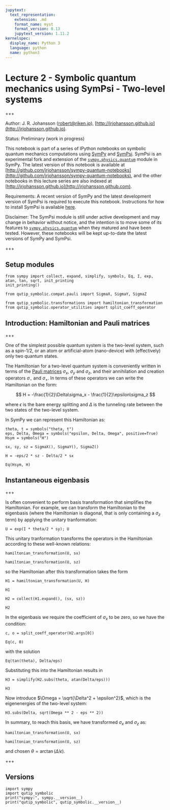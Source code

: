 ```yaml
---
jupytext:
  text_representation:
    extension: .md
    format_name: myst
    format_version: 0.13
    jupytext_version: 1.11.2
kernelspec:
  display_name: Python 3
  language: python
  name: python3
---
```


# Lecture 2 - Symbolic quantum mechanics using SymPsi - Two-level systems

+++

Author: J. R. Johansson (robert@riken.jp), [http://jrjohansson.github.io](http://jrjohansson.github.io).

Status: Preliminary (work in progress)

This notebook is part of a series of IPython notebooks on symbolic quantum mechanics computations using 
[SymPy](http://sympy.org) and [SymPsi](http://www.github.com/jrjohansson/sympsi). SymPsi is an experimental fork and extension of the [`sympy.physics.quantum`](http://docs.sympy.org/dev/modules/physics/quantum/) module in SymPy. The latest version of this notebook is available at [http://github.com/jrjohansson/sympy-quantum-notebooks](http://github.com/jrjohansson/sympy-quantum-notebooks), and the other notebooks in this lecture series are also indexed at [http://jrjohansson.github.io](http://jrjohansson.github.com).

Requirements: A recent version of SymPy and the latest development version of SymPsi is required to execute this notebook. Instructions for how to install SymPsi is available [here](http://www.github.com/jrjohansson/sympsi).

Disclaimer: The SymPsi module is still under active development and may change in behavior without notice, and the intention is to move some of its features to [`sympy.physics.quantum`](http://docs.sympy.org/dev/modules/physics/quantum/) when they matured and have been tested. However, these notebooks will be kept up-to-date the latest versions of SymPy and SymPsi.

+++

## Setup modules

```{code-cell} ipython3
from sympy import collect, expand, simplify, symbols, Eq, I, exp, atan, tan, sqrt, init_printing
init_printing()
```

```{code-cell} ipython3
from qutip_symbolic.compat.pauli import SigmaX, SigmaY, SigmaZ
```

```{code-cell} ipython3
from qutip_symbolic.transformations import hamiltonian_transformation
from qutip_symbolic.operator_utilities import split_coeff_operator
```

## Introduction: Hamiltonian and Pauli matrices

+++

One of the simplest possible quantum system is the two-level system, such as a spin-$1/2$, or an atom or artificial-atom (nano-device) with (effectively) only two quantum states. 

The Hamiltonian for a two-level quantum system is conveniently written in terms of the [Pauli matrices](http://en.wikipedia.org/wiki/Pauli_matrices) $\sigma_x$, $\sigma_y$ and $\sigma_z$, and their annihilation and creation operators $\sigma_-$ and $\sigma_+$. In terms of these operators we can write the Hamiltonian on the form:

$$
H = -\frac{1}{2}\Delta\sigma_x - \frac{1}{2}\epsilon\sigma_z 
$$

where $\epsilon$ is the bare energy splitting and $\Delta$ is the tunneling rate between the two states of the two-level system.

In SymPy we can represent this Hamiltonian as:

```{code-cell} ipython3
theta, t = symbols("theta, t")
eps, Delta, Omega = symbols("epsilon, Delta, Omega", positive=True)
Hsym = symbols("H")
```

```{code-cell} ipython3
sx, sy, sz = SigmaX(), SigmaY(), SigmaZ()
```

```{code-cell} ipython3
H = -eps/2 * sz - Delta/2 * sx

Eq(Hsym, H)
```

## Instantaneous eigenbasis

+++

Is often convenient to perform basis transformation that simplifies the Hamiltonian. For example, we can transform the Hamiltonian to the eigenbasis (where the Hamiltonian is diagonal, that is only containing a $\sigma_z$ term) by applying the unitary tranformation:

```{code-cell} ipython3
U = exp(I * theta/2 * sy); U
```

This unitary tranformation transforms the operators in the Hamiltonian according to these well-known relations:

```{code-cell} ipython3
hamiltonian_transformation(U, sx)
```

```{code-cell} ipython3
hamiltonian_transformation(U, sz)
```

so the Hamiltonian after this transformation takes the form

```{code-cell} ipython3
H1 = hamiltonian_transformation(U, H)

H1
```

```{code-cell} ipython3
H2 = collect(H1.expand(), (sx, sz))

H2
```

In the eigenbasis we require the coefficient of $\sigma_x$ to be zero, so we have the condition:

```{code-cell} ipython3
c, o = split_coeff_operator(H2.args[0])

Eq(c, 0)
```

with the solution

```{code-cell} ipython3
Eq(tan(theta), Delta/eps)
```

Substituting this into the Hamiltonian results in

```{code-cell} ipython3
H3 = simplify(H2.subs(theta, atan(Delta/eps)))

H3
```

Now introduce $\Omega = \sqrt{\Delta^2 + \epsilon^2}$, which is the eigenenergies of the two-level system:

```{code-cell} ipython3
H3.subs(Delta, sqrt(Omega ** 2 - eps ** 2))
```

In summary, to reach this basis, we have transformed $\sigma_x$ and $\sigma_z$ as:

```{code-cell} ipython3
hamiltonian_transformation(U, sx)
```

```{code-cell} ipython3
hamiltonian_transformation(U, sz)
```

and chosen $\theta = \arctan(\Delta/\epsilon)$.

+++

## Versions

```{code-cell} ipython3
import sympy
import qutip_symbolic
print("sympy:", sympy.__version__)
print("qutip_symbolic", qutip_symbolic.__version__)
```

```{code-cell} ipython3

```

